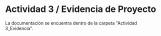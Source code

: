 <h1>Actividad 3 / Evidencia de Proyecto</h1>
La documentación se encuentra dentro de la carpeta "Actividad 3_Evidencia".

